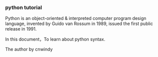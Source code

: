 ### python tutorial

Python is an object-oriented & interpreted computer program design language, invented by Guido van Rossum in 1989, 
issued the first public release in 1991.

In this document，To learn about python syntax.

The author by cnwindy

